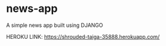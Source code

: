 # news-app

A simple news app built using DJANGO

HEROKU LINK: https://shrouded-taiga-35888.herokuapp.com/
